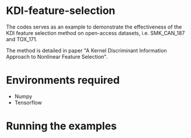 # KDI-feature-selection

The codes serves as an example to demonstrate the effectiveness of the KDI feature selection method on open-access datasets, i.e. SMK_CAN_187 and TOX_171.

The method is detailed in paper "A Kernel Discriminant Information Approach to Nonlinear Feature Selection".

# Environments required

- Numpy
- Tensorflow


# Running the examples

